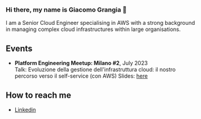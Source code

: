 ### Hi there, my name is Giacomo Grangia 👋

I am a Senior Cloud Engineer specialising in AWS with a strong background in managing complex cloud infrastructures within large organisations.


## Events

- **Platform Engineering Meetup: Milano #2**, July 2023  
  Talk: Evoluzione della gestione dell'infrastruttura cloud: il nostro percorso verso il self-service (con AWS)
  Slides: [here](https://github.com/ggrangia/PlatformEngineeringMilano-2023-07-13)


## How to reach me
- [Linkedin](https://www.linkedin.com/in/giacomo-grangia/)

<!--
**ggrangia/ggrangia** is a ✨ _special_ ✨ repository because its `README.md` (this file) appears on your GitHub profile.

Here are some ideas to get you started:

- 🔭 I’m currently working on ...
- 🌱 I’m currently learning ...
- 👯 I’m looking to collaborate on ...
- 🤔 I’m looking for help with ...
- 💬 Ask me about ...
- 📫 How to reach me: ...
- 😄 Pronouns: ...
- ⚡ Fun fact: ...
-->
